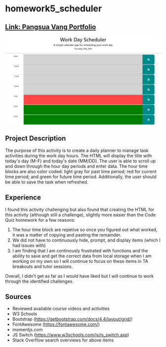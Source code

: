 # homework5_scheduler

## [Link: Pangsua Vang Portfolio](https://pangsua26.github.io/homework5_scheduler/)
![scheduler](./assets/image.png)
## Project Description
The purpose of this activity is to create a daily planner to manage task activities during the work day hours. The HTML will display the title with today's day (M-F) and today's date (MM/DD). The user is able to scroll up and down through the hour day periods and enter data. The hour time blocks are also color coded: light gray for past time period; red for current time period; and green for future time period. Additionally, the user should be able to save the task when refreshed.

## Experience
I found this activity challenging but also found that creating the HTML for this activity (although still a challenge), slightly more easier than the Code Quiz homework for a few reasons:
1. The hour time block are repetive so once you figured out what worked, it was a matter of copying and pasting the remainder.
2. We did not have to continuously hide, prompt, and display items (which I had issues with)
3. I am finding that I am continously frustrated with functions and the ability to save and get the correct data from local storage when I am working on my own so I will continue to focus on these items in TA breakouts and tutor sessions.

Overall, I didn't get as far as I would have liked but I will continue to work through the identified challenges.


## Sources

- Reviewed available course videos and activities
- W3 Schools 
- Bootstrap (https://getbootstrap.com/docs/4.4/layout/grid/)
- FontAwesome (https://fontawesome.com/)
- momentjs.com
- JS Switch (https://www.w3schools.com/js/js_switch.asp)
- Stack Overflow search overviews for above items

